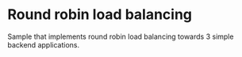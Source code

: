 # Round robin load balancing 

Sample that implements round robin load balancing towards 3 simple backend applications.


